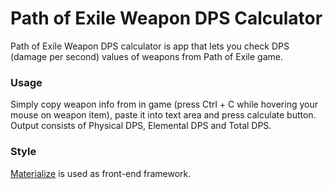 Path of Exile Weapon DPS Calculator
===================================

Path of Exile Weapon DPS calculator is app that lets you check DPS (damage per second) values of weapons from Path of Exile game.

### Usage
Simply copy weapon info from in game (press Ctrl + C while hovering your mouse on weapon item), paste it into text area and press calculate button. 
Output consists of Physical DPS, Elemental DPS and Total DPS.

### Style
[Materialize](http://materializecss.com/) is used as front-end framework.
